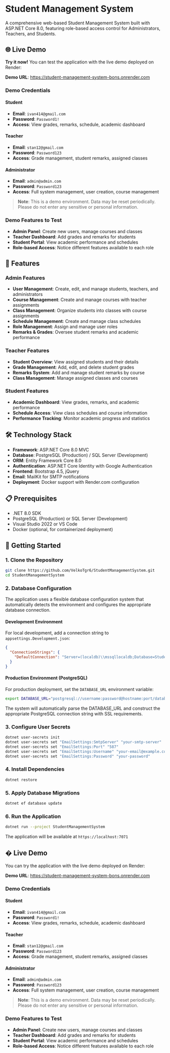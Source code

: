 # Student Management System

A comprehensive web-based Student Management System built with ASP.NET Core 8.0, featuring role-based access control for Administrators, Teachers, and Students.

## 🌐 Live Demo

**Try it now!** You can test the application with the live demo deployed on Render:

**Demo URL**: https://student-management-system-bons.onrender.com

### Demo Credentials

#### Student
- **Email**: `ivan414@gmail.com`
- **Password**: `Password1!`
- **Access**: View grades, remarks, schedule, academic dashboard

#### Teacher
- **Email**: `stan12@gmail.com`
- **Password**: `Password123`
- **Access**: Grade management, student remarks, assigned classes

#### Administrator
- **Email**: `admin@admin.com`
- **Password**: `Password123`
- **Access**: Full system management, user creation, course management

> **Note**: This is a demo environment. Data may be reset periodically. Please do not enter any sensitive or personal information.

### Demo Features to Test
- **Admin Panel**: Create new users, manage courses and classes
- **Teacher Dashboard**: Add grades and remarks for students
- **Student Portal**: View academic performance and schedules
- **Role-based Access**: Notice different features available to each role

## 🚀 Features

### Admin Features
- **User Management**: Create, edit, and manage students, teachers, and administrators
- **Course Management**: Create and manage courses with teacher assignments
- **Class Management**: Organize students into classes with course assignments
- **Schedule Management**: Create and manage class schedules
- **Role Management**: Assign and manage user roles
- **Remarks & Grades**: Oversee student remarks and academic performance

### Teacher Features
- **Student Overview**: View assigned students and their details
- **Grade Management**: Add, edit, and delete student grades
- **Remarks System**: Add and manage student remarks by course
- **Class Management**: Manage assigned classes and courses

### Student Features
- **Academic Dashboard**: View grades, remarks, and academic performance
- **Schedule Access**: View class schedules and course information
- **Performance Tracking**: Monitor academic progress and statistics

## 🛠️ Technology Stack

- **Framework**: ASP.NET Core 8.0 MVC
- **Database**: PostgreSQL (Production) / SQL Server (Development)
- **ORM**: Entity Framework Core 8.0
- **Authentication**: ASP.NET Core Identity with Google Authentication
- **Frontend**: Bootstrap 4.5, jQuery
- **Email**: MailKit for SMTP notifications
- **Deployment**: Docker support with Render.com configuration

## 📋 Prerequisites

- .NET 8.0 SDK
- PostgreSQL (Production) or SQL Server (Development)
- Visual Studio 2022 or VS Code
- Docker (optional, for containerized deployment)

## 🚀 Getting Started

### 1. Clone the Repository
```bash
git clone https://github.com/VelkoTgr6/StudentManagementSystem.git
cd StudentManagementSystem
```

### 2. Database Configuration

The application uses a flexible database configuration system that automatically detects the environment and configures the appropriate database connection.

#### Development Environment
For local development, add a connection string to `appsettings.Development.json`:
```json
{
  "ConnectionStrings": {
    "DefaultConnection": "Server=(localdb)\\mssqllocaldb;Database=StudentManagementDb;Trusted_Connection=true;MultipleActiveResultSets=true"
  }
}
```

#### Production Environment (PostgreSQL)
For production deployment, set the `DATABASE_URL` environment variable:
```bash
export DATABASE_URL="postgresql://username:password@hostname:port/database"
```

The system will automatically parse the DATABASE_URL and construct the appropriate PostgreSQL connection string with SSL requirements.

### 3. Configure User Secrets
```bash
dotnet user-secrets init
dotnet user-secrets set "EmailSettings:SmtpServer" "your-smtp-server"
dotnet user-secrets set "EmailSettings:Port" "587"
dotnet user-secrets set "EmailSettings:Username" "your-email@example.com"
dotnet user-secrets set "EmailSettings:Password" "your-password"
```

### 4. Install Dependencies
```bash
dotnet restore
```

### 5. Apply Database Migrations
```bash
dotnet ef database update
```

### 6. Run the Application
```bash
dotnet run --project StudentManagementSystem
```

The application will be available at `https://localhost:7071`

## � Live Demo

You can try the application with the live demo deployed on Render:

**Demo URL**: https://student-management-system-bons.onrender.com

### Demo Credentials

#### Student
- **Email**: `ivan414@gmail.com`
- **Password**: `Password1!`
- **Access**: View grades, remarks, schedule, academic dashboard

#### Teacher
- **Email**: `stan12@gmail.com`
- **Password**: `Password123`
- **Access**: Grade management, student remarks, assigned classes

#### Administrator
- **Email**: `admin@admin.com`
- **Password**: `Password123`
- **Access**: Full system management, user creation, course management

> **Note**: This is a demo environment. Data may be reset periodically. Please do not enter any sensitive or personal information.

### Demo Features to Test
- **Admin Panel**: Create new users, manage courses and classes
- **Teacher Dashboard**: Add grades and remarks for students
- **Student Portal**: View academic performance and schedules
- **Role-based Access**: Notice different features available to each role